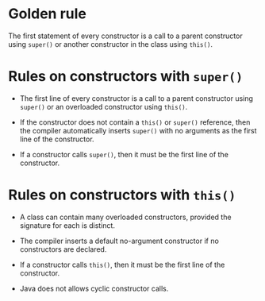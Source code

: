 # Golden rule

The first statement of every constructor is a call to a parent constructor using `super()`
or another constructor in the class using `this()`.

# Rules on constructors with `super()`

- The first line of every constructor is a call to a parent constructor using `super()` or an overloaded constructor using `this()`.

- If the constructor does not contain a `this()` or `super()` reference, then the compiler automatically inserts `super()` with no arguments as the first line of the constructor.

- If a constructor calls `super()`, then it must be the first line of the constructor.

# Rules on constructors with `this()`

- A class can contain many overloaded constructors, provided the signature for each is distinct.

- The compiler inserts a default no-argument constructor if no constructors are declared.

- If a constructor calls `this()`, then it must be the first line of the constructor.

- Java does not allows cyclic constructor calls.
